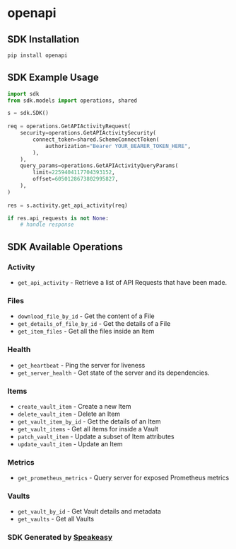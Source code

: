 # openapi

<!-- Start SDK Installation -->
## SDK Installation

```bash
pip install openapi
```
<!-- End SDK Installation -->

## SDK Example Usage
<!-- Start SDK Example Usage -->
```python
import sdk
from sdk.models import operations, shared

s = sdk.SDK()
    
req = operations.GetAPIActivityRequest(
    security=operations.GetAPIActivitySecurity(
        connect_token=shared.SchemeConnectToken(
            authorization="Bearer YOUR_BEARER_TOKEN_HERE",
        ),
    ),
    query_params=operations.GetAPIActivityQueryParams(
        limit=2259404117704393152,
        offset=6050128673802995827,
    ),
)
    
res = s.activity.get_api_activity(req)

if res.api_requests is not None:
    # handle response
```
<!-- End SDK Example Usage -->

<!-- Start SDK Available Operations -->
## SDK Available Operations

### Activity

* `get_api_activity` - Retrieve a list of API Requests that have been made.

### Files

* `download_file_by_id` - Get the content of a File
* `get_details_of_file_by_id` - Get the details of a File
* `get_item_files` - Get all the files inside an Item

### Health

* `get_heartbeat` - Ping the server for liveness
* `get_server_health` - Get state of the server and its dependencies.

### Items

* `create_vault_item` - Create a new Item
* `delete_vault_item` - Delete an Item
* `get_vault_item_by_id` - Get the details of an Item
* `get_vault_items` - Get all items for inside a Vault
* `patch_vault_item` - Update a subset of Item attributes
* `update_vault_item` - Update an Item

### Metrics

* `get_prometheus_metrics` - Query server for exposed Prometheus metrics

### Vaults

* `get_vault_by_id` - Get Vault details and metadata
* `get_vaults` - Get all Vaults

<!-- End SDK Available Operations -->

### SDK Generated by [Speakeasy](https://docs.speakeasyapi.dev/docs/using-speakeasy/client-sdks)
